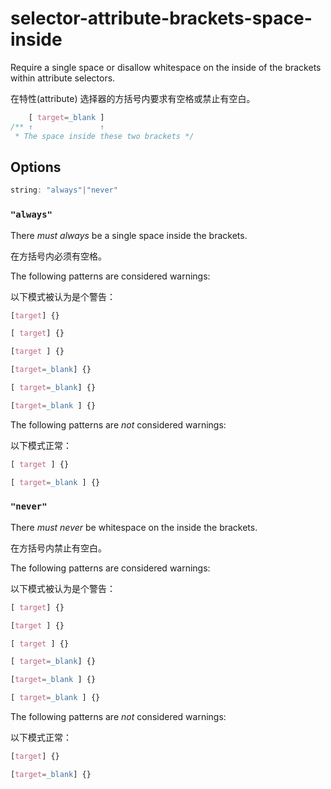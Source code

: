 # selector-attribute-brackets-space-inside

Require a single space or disallow whitespace on the inside of the brackets within attribute selectors.

在特性(attribute) 选择器的方括号内要求有空格或禁止有空白。

```css
    [ target=_blank ]
/** ↑               ↑
 * The space inside these two brackets */
```

## Options

```js
string: "always"|"never"
```

### `"always"`

There *must always* be a single space inside the brackets.

在方括号内必须有空格。

The following patterns are considered warnings:

以下模式被认为是个警告：

```css
[target] {}
```

```css
[ target] {}
```

```css
[target ] {}
```

```css
[target=_blank] {}
```

```css
[ target=_blank] {}
```

```css
[target=_blank ] {}
```

The following patterns are *not* considered warnings:

以下模式正常：

```css
[ target ] {}
```

```css
[ target=_blank ] {}
```

### `"never"`

There *must never* be whitespace on the inside the brackets.

在方括号内禁止有空白。

The following patterns are considered warnings:

以下模式被认为是个警告：

```css
[ target] {}
```

```css
[target ] {}
```

```css
[ target ] {}
```

```css
[ target=_blank] {}
```

```css
[target=_blank ] {}
```

```css
[ target=_blank ] {}
```

The following patterns are *not* considered warnings:

以下模式正常：

```css
[target] {}
```

```css
[target=_blank] {}
```
